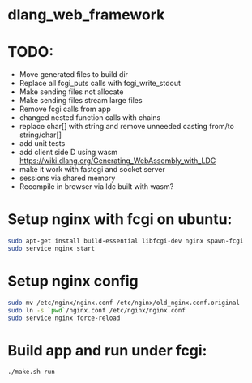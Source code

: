 # dlang_web_framework

# TODO:

* Move generated files to build dir
* Replace all fcgi_puts calls with fcgi_write_stdout
* Make sending files not allocate
* Make sending files stream large files
* Remove fcgi calls from app
* changed nested function calls with chains
* replace char[] with string and remove unneeded casting from/to string/char[]
* add unit tests
* add client side D using wasm https://wiki.dlang.org/Generating_WebAssembly_with_LDC
* make it work with fastcgi and socket server
* sessions via shared memory
* Recompile in browser via ldc built with wasm?

# Setup nginx with fcgi on ubuntu:
```sh
sudo apt-get install build-essential libfcgi-dev nginx spawn-fcgi
sudo service nginx start
```
# Setup nginx config
```sh
sudo mv /etc/nginx/nginx.conf /etc/nginx/old_nginx.conf.original
sudo ln -s `pwd`/nginx.conf /etc/nginx/nginx.conf
sudo service nginx force-reload
```

# Build app and run under fcgi:
```sh
./make.sh run
```
